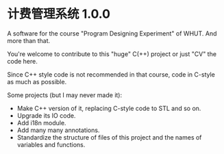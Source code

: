 # 计费管理系统 1.0.0
A software for the course "Program Designing Experiment" of WHUT.
And more than that.

You're welcome to contribute to this "huge" C(++) project or just "CV" the code here.

Since C++ style code is not recommended in that course, code in C-style as much as possible.

Some projects (but I may never made it):
- Make C++ version of it, replacing C-style code to STL and so on.
- Upgrade its IO code.
- Add i18n module.
- Add many many annotations.
- Standardize the structure of files of this project and the names of variables and functions.
